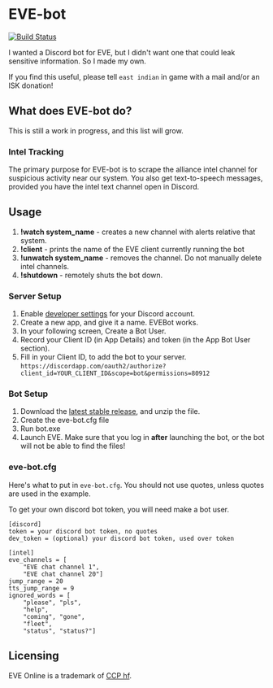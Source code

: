 # EVE-bot
[![Build Status](https://travis-ci.org/daniel-dsouza/eve-bot.svg?branch=master)](https://travis-ci.org/daniel-dsouza/eve-bot)

I wanted a Discord bot for EVE, but I didn't want one that could leak sensitive information. So I made my own.

If you find this useful, please tell `east indian` in game with a mail and/or an ISK donation!

## What does EVE-bot do?
This is still a work in progress, and this list will grow.

### Intel Tracking
The primary purpose for EVE-bot is to scrape the alliance intel channel for suspicious activity near our system.
You also get text-to-speech messages, provided you have the intel text channel open in Discord.

## Usage
1. __!watch system_name__ - creates a new channel with alerts relative that system.
1. __!client__ - prints the name of the EVE client currently running the bot
1. __!unwatch system_name__ - removes the channel. Do not manually delete intel channels.
1. __!shutdown__ - remotely shuts the bot down.

### Server Setup
1. Enable [developer settings](https://discordapp.com/developers/applications/me) for your Discord account.
1. Create a new app, and give it a name. EVEBot works.
1. In your following screen, Create a Bot User.
1. Record your Client ID (in App Details) and token (in the App Bot User section).
1. Fill in your Client ID, to add the bot to your server. `https://discordapp.com/oauth2/authorize?client_id=YOUR_CLIENT_ID&scope=bot&permissions=80912`

### Bot Setup
1. Download the [latest stable release](https://github.com/daniel-dsouza/eve-bot/releases/latest), and unzip the file.
1. Create the eve-bot.cfg file
1. Run bot.exe
1. Launch EVE. Make sure that you log in __after__ launching the bot, or the bot will not be able to find the files!

### eve-bot.cfg
Here's what to put in `eve-bot.cfg`. You should not use quotes, unless quotes are used in the example.

To get your own discord bot token, you will need make a bot user.

```
[discord]
token = your discord bot token, no quotes
dev_token = (optional) your discord bot token, used over token

[intel]
eve_channels = [
    "EVE chat channel 1",
    "EVE chat channel 20"]
jump_range = 20
tts_jump_range = 9
ignored_words = [
    "please", "pls",
    "help",
    "coming", "gone",
    "fleet",
    "status", "status?"]
```

## Licensing
EVE Online is a trademark of [CCP hf](https://www.ccpgames.com/).